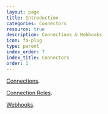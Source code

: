 ```yaml
---
layout: page
title: Introduction
categories: Connectors
resource: true
description: Connections & Webhooks
icon: fa-plug
type: parent
index_order: 7
index_title: Connectors
order: 1
---
```


[Connections]({{site.baseurl}}/connectors/connections).

[Connection Roles]({{site.baseurl}}/connectors/connection_roles).

[Webhooks]({{site.baseurl}}/connectors/webhooks).
